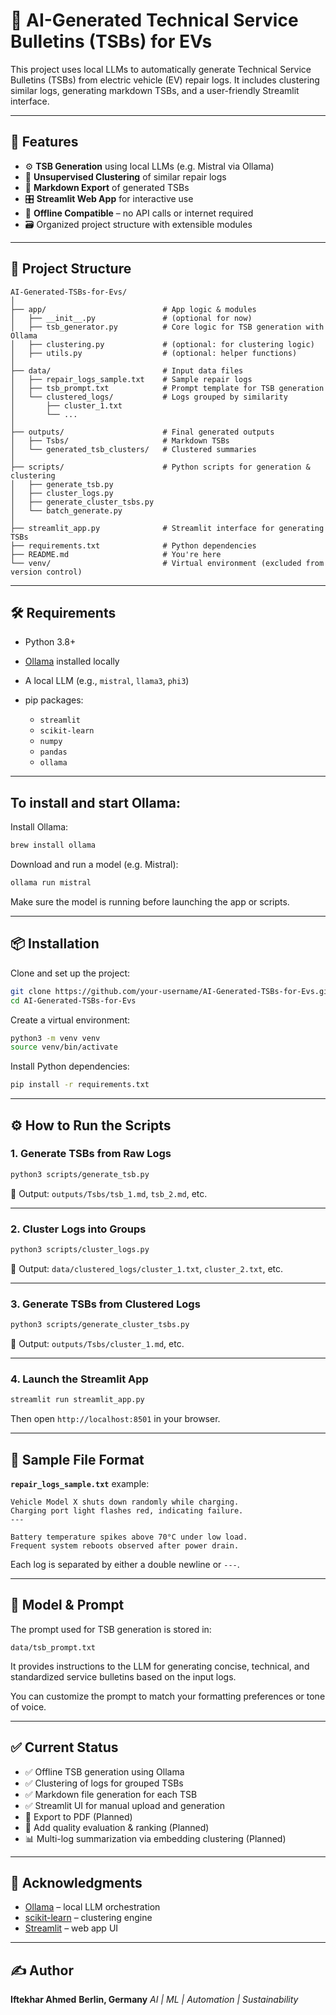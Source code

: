# 🔧 AI-Generated Technical Service Bulletins (TSBs) for EVs

This project uses local LLMs to automatically generate Technical Service Bulletins (TSBs) from electric vehicle (EV) repair logs. It includes clustering similar logs, generating markdown TSBs, and a user-friendly Streamlit interface.

---

## 🚀 Features

* ⚙️ **TSB Generation** using local LLMs (e.g. Mistral via Ollama)
* 🧠 **Unsupervised Clustering** of similar repair logs
* 📄 **Markdown Export** of generated TSBs
* 🎛️ **Streamlit Web App** for interactive use
* 🔌 **Offline Compatible** – no API calls or internet required
* 🗃️ Organized project structure with extensible modules

---

## 📁 Project Structure

```
AI-Generated-TSBs-for-Evs/
│
├── app/                          # App logic & modules
│   ├── __init__.py               # (optional for now)
│   ├── tsb_generator.py          # Core logic for TSB generation with Ollama
│   ├── clustering.py             # (optional: for clustering logic)
│   ├── utils.py                  # (optional: helper functions)
│
├── data/                         # Input data files
│   ├── repair_logs_sample.txt    # Sample repair logs
│   ├── tsb_prompt.txt            # Prompt template for TSB generation
│   └── clustered_logs/           # Logs grouped by similarity
│       ├── cluster_1.txt
│       └── ...
│
├── outputs/                      # Final generated outputs
│   ├── Tsbs/                     # Markdown TSBs
│   └── generated_tsb_clusters/   # Clustered summaries
│
├── scripts/                      # Python scripts for generation & clustering
│   ├── generate_tsb.py
│   ├── cluster_logs.py
│   ├── generate_cluster_tsbs.py
│   └── batch_generate.py
│
├── streamlit_app.py              # Streamlit interface for generating TSBs
├── requirements.txt              # Python dependencies
├── README.md                     # You're here
└── venv/                         # Virtual environment (excluded from version control)
```

---

## 🛠️ Requirements

* Python 3.8+
* [Ollama](https://ollama.com/) installed locally
* A local LLM (e.g., `mistral`, `llama3`, `phi3`)
* pip packages:

  * `streamlit`
  * `scikit-learn`
  * `numpy`
  * `pandas`
  * `ollama`

---

## To install and start Ollama:

Install Ollama:

```bash
brew install ollama
```

Download and run a model (e.g. Mistral):

```bash
ollama run mistral
```

Make sure the model is running before launching the app or scripts.

---

## 📦 Installation

Clone and set up the project:

```bash
git clone https://github.com/your-username/AI-Generated-TSBs-for-Evs.git
cd AI-Generated-TSBs-for-Evs
```

Create a virtual environment:

```bash
python3 -m venv venv
source venv/bin/activate
```

Install Python dependencies:

```bash
pip install -r requirements.txt
```

---

## ⚙️ How to Run the Scripts

### 1. Generate TSBs from Raw Logs

```bash
python3 scripts/generate_tsb.py
```

📂 Output: `outputs/Tsbs/tsb_1.md`, `tsb_2.md`, etc.

---

### 2. Cluster Logs into Groups

```bash
python3 scripts/cluster_logs.py
```

📂 Output: `data/clustered_logs/cluster_1.txt`, `cluster_2.txt`, etc.

---

### 3. Generate TSBs from Clustered Logs

```bash
python3 scripts/generate_cluster_tsbs.py
```

📂 Output: `outputs/Tsbs/cluster_1.md`, etc.

---

### 4. Launch the Streamlit App

```bash
streamlit run streamlit_app.py
```

Then open `http://localhost:8501` in your browser.

---

## 🧪 Sample File Format

**`repair_logs_sample.txt`** example:

```
Vehicle Model X shuts down randomly while charging.
Charging port light flashes red, indicating failure.
---

Battery temperature spikes above 70°C under low load.
Frequent system reboots observed after power drain.
```

Each log is separated by either a double newline or `---`.

---

## 🧠 Model & Prompt

The prompt used for TSB generation is stored in:

```
data/tsb_prompt.txt
```

It provides instructions to the LLM for generating concise, technical, and standardized service bulletins based on the input logs.

You can customize the prompt to match your formatting preferences or tone of voice.

---

## ✅ Current Status

* ✅ Offline TSB generation using Ollama
* ✅ Clustering of logs for grouped TSBs
* ✅ Markdown file generation for each TSB
* ✅ Streamlit UI for manual upload and generation
* 📌 Export to PDF (Planned)
* 🔄 Add quality evaluation & ranking (Planned)
* 📊 Multi-log summarization via embedding clustering (Planned)

---

## 🙌 Acknowledgments

* [Ollama](https://ollama.com) – local LLM orchestration
* [scikit-learn](https://scikit-learn.org/) – clustering engine
* [Streamlit](https://streamlit.io) – web app UI

---

## ✍️ Author

**Iftekhar Ahmed**
**Berlin, Germany**
*AI | ML | Automation | Sustainability*
 

